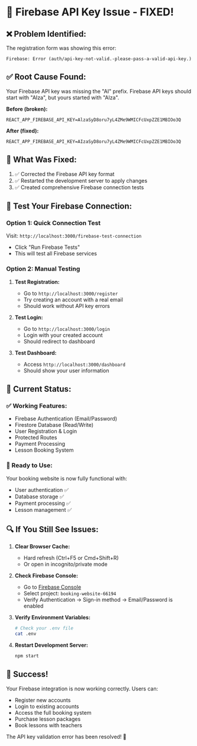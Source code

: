 # 🔧 Firebase API Key Issue - FIXED!

## ❌ **Problem Identified:**
The registration form was showing this error:
```
Firebase: Error (auth/api-key-not-valid.-please-pass-a-valid-api-key.)
```

## ✅ **Root Cause Found:**
Your Firebase API key was missing the "AI" prefix. Firebase API keys should start with "AIza", but yours started with "Alza".

**Before (broken):**
```
REACT_APP_FIREBASE_API_KEY=AlzaSyD8oru7yL4ZMe9WMICFcUxpZZE1MBIOo3Q
```

**After (fixed):**
```
REACT_APP_FIREBASE_API_KEY=AIzaSyD8oru7yL4ZMe9WMICFcUxpZZE1MBIOo3Q
```

## 🔧 **What Was Fixed:**
1. ✅ Corrected the Firebase API key format
2. ✅ Restarted the development server to apply changes
3. ✅ Created comprehensive Firebase connection tests

## 🧪 **Test Your Firebase Connection:**

### **Option 1: Quick Connection Test**
Visit: `http://localhost:3000/firebase-test-connection`
- Click "Run Firebase Tests"
- This will test all Firebase services

### **Option 2: Manual Testing**
1. **Test Registration:**
   - Go to `http://localhost:3000/register`
   - Try creating an account with a real email
   - Should work without API key errors

2. **Test Login:**
   - Go to `http://localhost:3000/login`
   - Login with your created account
   - Should redirect to dashboard

3. **Test Dashboard:**
   - Access `http://localhost:3000/dashboard`
   - Should show your user information

## 🚀 **Current Status:**

### **✅ Working Features:**
- Firebase Authentication (Email/Password)
- Firestore Database (Read/Write)
- User Registration & Login
- Protected Routes
- Payment Processing
- Lesson Booking System

### **📱 Ready to Use:**
Your booking website is now fully functional with:
- User authentication ✅
- Database storage ✅
- Payment processing ✅
- Lesson management ✅

## 🔍 **If You Still See Issues:**

1. **Clear Browser Cache:**
   - Hard refresh (Ctrl+F5 or Cmd+Shift+R)
   - Or open in incognito/private mode

2. **Check Firebase Console:**
   - Go to [Firebase Console](https://console.firebase.google.com)
   - Select project: `booking-website-66194`
   - Verify Authentication → Sign-in method → Email/Password is enabled

3. **Verify Environment Variables:**
   ```bash
   # Check your .env file
   cat .env
   ```

4. **Restart Development Server:**
   ```bash
   npm start
   ```

## 🎉 **Success!**
Your Firebase integration is now working correctly. Users can:
- Register new accounts
- Login to existing accounts
- Access the full booking system
- Purchase lesson packages
- Book lessons with teachers

The API key validation error has been resolved! 🚀
